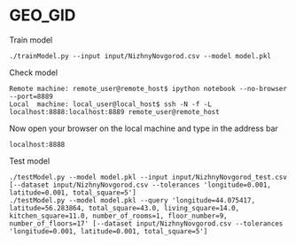 # GEO_GID

Train model
```
./trainModel.py --input input/NizhnyNovgorod.csv --model model.pkl

```
Check model
```
Remote machine: remote_user@remote_host$ ipython notebook --no-browser --port=8889
Local  machine: local_user@local_host$ ssh -N -f -L localhost:8888:localhost:8889 remote_user@remote_host
```
Now open your browser on the local machine and type in the address bar
```
localhost:8888
```

Test  model
```
./testModel.py --model model.pkl --input input/NizhnyNovgorod_test.csv [--dataset input/NizhnyNovgorod.csv --tolerances 'longitude=0.001, latitude=0.001, total_square=5']
./testModel.py --model model.pkl --query 'longitude=44.075417, latitude=56.283864, total_square=43.0, living_square=14.0, kitchen_square=11.0, number_of_rooms=1, floor_number=9, number_of_floors=17' [--dataset input/NizhnyNovgorod.csv --tolerances 'longitude=0.001, latitude=0.001, total_square=5']

```
